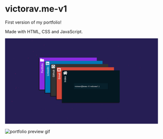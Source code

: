 # victorav.me-v1

First version of my portfolio!

Made with HTML, CSS and JavaScript.

![portfolio preview](portfolio.png)

![portfolio preview gif](portfolio.gif)
